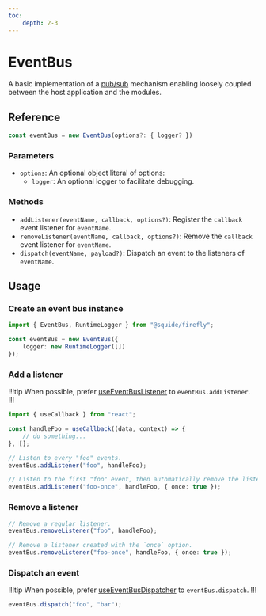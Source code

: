 ```yaml
---
toc:
    depth: 2-3
---
```


# EventBus

A basic implementation of a [pub/sub](https://en.wikipedia.org/wiki/Publish%E2%80%93subscribe_pattern) mechanism enabling loosely coupled between the host application and the modules.

## Reference

```ts
const eventBus = new EventBus(options?: { logger? })
```

### Parameters

- `options`: An optional object literal of options:
    - `logger`: An optional logger to facilitate debugging.

### Methods

- `addListener(eventName, callback, options?)`: Register the `callback` event listener for `eventName`.
- `removeListener(eventName, callback, options?)`: Remove the `callback` event listener for `eventName`.
- `dispatch(eventName, payload?)`: Dispatch an event to the listeners of `eventName`. 

## Usage

### Create an event bus instance

```ts
import { EventBus, RuntimeLogger } from "@squide/firefly";

const eventBus = new EventBus({
    logger: new RuntimeLogger([])
});
```

### Add a listener

!!!tip
When possible, prefer [useEventBusListener](useEventBusListener.md) to `eventBus.addListener`.
!!!

```ts
import { useCallback } from "react";

const handleFoo = useCallback((data, context) => {
    // do something...
}, [];

// Listen to every "foo" events.
eventBus.addListener("foo", handleFoo);

// Listen to the first "foo" event, then automatically remove the listener.
eventBus.addListener("foo-once", handleFoo, { once: true });
```

### Remove a listener

```ts
// Remove a regular listener.
eventBus.removeListener("foo", handleFoo);

// Remove a listener created with the `once` option.
eventBus.removeListener("foo-once", handleFoo, { once: true });
```

### Dispatch an event

!!!tip
When possible, prefer [useEventBusDispatcher](useEventBusListener.md) to `eventBus.dispatch`.
!!!

```ts
eventBus.dispatch("foo", "bar");
```

